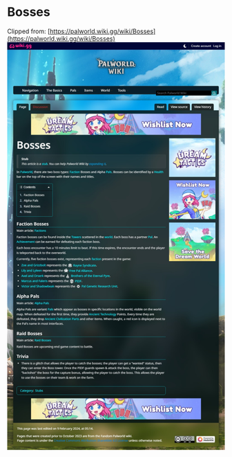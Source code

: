 # Bosses
Clipped from: [https://palworld.wiki.gg/wiki/Bosses](https://palworld.wiki.gg/wiki/Bosses)  
![Image-1](Bosses\Bosses_1.png)  


